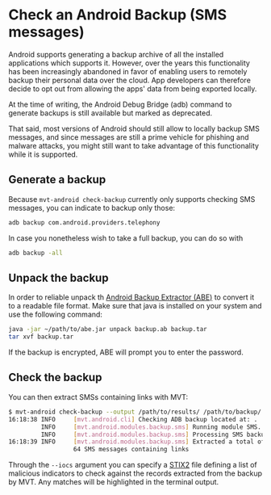 # Check an Android Backup (SMS messages)

Android supports generating a backup archive of all the installed applications which supports it. However, over the years this functionality has been increasingly abandoned in favor of enabling users to remotely backup their personal data over the cloud. App developers can therefore decide to opt out from allowing the apps' data from being exported locally.

At the time of writing, the Android Debug Bridge (adb) command to generate backups is still available but marked as deprecated.

That said, most versions of Android should still allow to locally backup SMS messages, and since messages are still a prime vehicle for phishing and malware attacks, you might still want to take advantage of this functionality while it is supported.

## Generate a backup

Because `mvt-android check-backup` currently only supports checking SMS messages, you can indicate to backup only those:

```bash
adb backup com.android.providers.telephony
```

In case you nonetheless wish to take a full backup, you can do so with

```bash
adb backup -all
```

## Unpack the backup

In order to reliable unpack th [Android Backup Extractor (ABE)](https://github.com/nelenkov/android-backup-extractor) to convert it to a readable file format. Make sure that java is installed on your system and use the following command:

```bash
java -jar ~/path/to/abe.jar unpack backup.ab backup.tar
tar xvf backup.tar
```

If the backup is encrypted, ABE will prompt you to enter the password.

## Check the backup

You can then extract SMSs containing links with MVT:

```bash
$ mvt-android check-backup --output /path/to/results/ /path/to/backup/
16:18:38 INFO     [mvt.android.cli] Checking ADB backup located at: .
         INFO     [mvt.android.modules.backup.sms] Running module SMS...
         INFO     [mvt.android.modules.backup.sms] Processing SMS backup file at /path/to/backup/apps/com.android.providers.telephony/d_f/000000_sms_backup
16:18:39 INFO     [mvt.android.modules.backup.sms] Extracted a total of
                  64 SMS messages containing links
```

Through the `--iocs` argument you can specify a [STIX2](https://oasis-open.github.io/cti-documentation/stix/intro) file defining a list of malicious indicators to check against the records extracted from the backup by MVT. Any matches will be highlighted in the terminal output.
